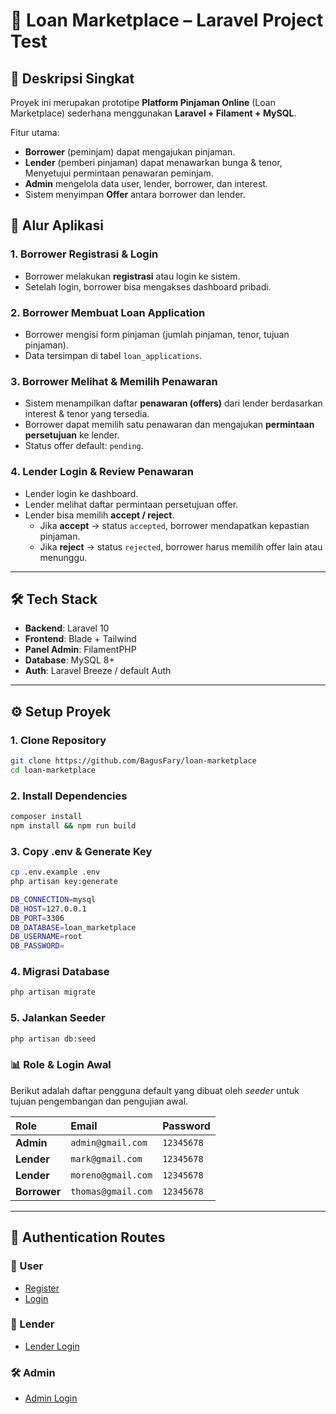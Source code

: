 # 📑 Loan Marketplace – Laravel Project Test

## 📌 Deskripsi Singkat
Proyek ini merupakan prototipe **Platform Pinjaman Online** (Loan Marketplace) sederhana menggunakan **Laravel + Filament + MySQL**.  

Fitur utama:
- **Borrower** (peminjam) dapat mengajukan pinjaman.  
- **Lender** (pemberi pinjaman) dapat menawarkan bunga & tenor, Menyetujui permintaan penawaran peminjam.  
- **Admin** mengelola data user, lender, borrower, dan interest.  
- Sistem menyimpan **Offer** antara borrower dan lender.  

## 🚀 Alur Aplikasi

### 1. Borrower Registrasi & Login
- Borrower melakukan **registrasi** atau login ke sistem.
- Setelah login, borrower bisa mengakses dashboard pribadi.

### 2. Borrower Membuat Loan Application
- Borrower mengisi form pinjaman (jumlah pinjaman, tenor, tujuan pinjaman).
- Data tersimpan di tabel `loan_applications`.

### 3. Borrower Melihat & Memilih Penawaran
- Sistem menampilkan daftar **penawaran (offers)** dari lender berdasarkan interest & tenor yang tersedia.
- Borrower dapat memilih satu penawaran dan mengajukan **permintaan persetujuan** ke lender.
- Status offer default: `pending`.

### 4. Lender Login & Review Penawaran
- Lender login ke dashboard.
- Lender melihat daftar permintaan persetujuan offer.
- Lender bisa memilih **accept / reject**.
  - Jika **accept** → status `accepted`, borrower mendapatkan kepastian pinjaman.
  - Jika **reject** → status `rejected`, borrower harus memilih offer lain atau menunggu.


---

## 🛠️ Tech Stack
- **Backend**: Laravel 10  
- **Frontend**: Blade + Tailwind  
- **Panel Admin**: FilamentPHP  
- **Database**: MySQL 8+  
- **Auth**: Laravel Breeze / default Auth  

---

## ⚙️ Setup Proyek

### 1. Clone Repository
```bash
git clone https://github.com/BagusFary/loan-marketplace
cd loan-marketplace
```

### 2. Install Dependencies
```bash
composer install
npm install && npm run build
```

### 3. Copy .env & Generate Key
```bash
cp .env.example .env
php artisan key:generate
```

```bash
DB_CONNECTION=mysql
DB_HOST=127.0.0.1
DB_PORT=3306
DB_DATABASE=loan_marketplace
DB_USERNAME=root
DB_PASSWORD=
```

### 4. Migrasi Database
```bash
php artisan migrate
```

### 5. Jalankan Seeder
```bash
php artisan db:seed
```

### 📊 Role & Login Awal

Berikut adalah daftar pengguna default yang dibuat oleh *seeder* untuk tujuan pengembangan dan pengujian awal.

| Role | Email | Password |
| :--- | :--- | :--- |
| **Admin** | `admin@gmail.com` | `12345678` |
| **Lender** | `mark@gmail.com` | `12345678` |
| **Lender** | `moreno@gmail.com` | `12345678` |
| **Borrower** | `thomas@gmail.com` | `12345678` |

---

## 🔑 Authentication Routes

### 👤 User
- [Register](http://localhost:8000/register)  
- [Login](http://localhost:8000/login)  

### 💼 Lender
- [Lender Login](http://localhost:8000/lender/login)  

### 🛠️ Admin
- [Admin Login](http://localhost:8000/admin/login)  
